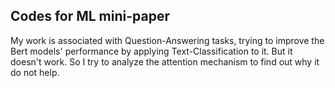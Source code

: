 ## Codes for ML mini-paper

My work is associated with Question-Answering tasks, trying to improve the Bert models' performance by applying Text-Classification to it. But it doesn't work. So I try to analyze the attention mechanism to find out why it do not help.